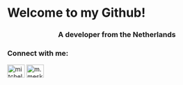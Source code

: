 <h1><b>Welcome to my Github!</b></h1>

<h3 align="center">A developer from the Netherlands</h3>

<h3 align="left">Connect with me:</h3>
<p align="left">
<a href="https://nl.linkedin.com/in/mitchel-m-4778411a3" target="blank"><img align="center" src="https://raw.githubusercontent.com/rahuldkjain/github-profile-readme-generator/master/src/images/icons/Social/linked-in-alt.svg" alt="mitchel meskes" height="30" width="40" /></a>
<a href="https://www.instagram.com/m.meskes" target="blank"><img align="center" src="https://raw.githubusercontent.com/rahuldkjain/github-profile-readme-generator/master/src/images/icons/Social/instagram.svg" alt="m.meskes" height="30" width="40" /></a>
</p>
